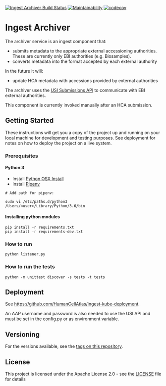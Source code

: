 [![Ingest Archiver Build Status](https://travis-ci.org/HumanCellAtlas/ingest-archiver.svg?branch=master)](https://travis-ci.org/HumanCellAtlas/ingest-archiver)
[![Maintainability](https://api.codeclimate.com/v1/badges/8ce423001595db4e6de7/maintainability)](https://codeclimate.com/github/HumanCellAtlas/ingest-archiver/maintainability)
[![codecov](https://codecov.io/gh/HumanCellAtlas/ingest-archiver/branch/master/graph/badge.svg)](https://codecov.io/gh/HumanCellAtlas/ingest-archiver)

# Ingest Archiver
The archiver service is an ingest component that:
- submits metadata to the appropriate external accessioning authorities. These are currently only EBI authorities (e.g. Biosamples).
- converts metadata into the format accepted by each external authority

In the future it will:
- update HCA metadata with accessions provided by external authorities

The archiver uses the [USI Submissions API](https://submission-dev.ebi.ac.uk/api/docs/how_to_submit_data_programatically.html#_overview) to communicate with EBI external authorities.

This component is currently invoked manually after an HCA submission.

## Getting Started
These instructions will get you a copy of the project up and running on your local machine for development and testing purposes. See deployment for notes on how to deploy the project on a live system.

### Prerequisites

#### Python 3

- Install [Python OSX Install](http://docs.python-guide.org/en/latest/starting/install3/osx/#install3-osx)
- Install [Pipenv](http://docs.python-guide.org/en/latest/dev/virtualenvs/#virtualenvironments-ref)

```
# Add path for pipenv:

sudo vi /etc/paths.d/python3
/Users/<user>/Library/Python/3.6/bin
```

#### Installing python modules
```
pip install -r requirements.txt
pip install -r requirements-dev.txt
```
### How to run

```
python listener.py

```

### How to run the tests

```
python -m unittest discover -s tests -t tests

```

## Deployment
See https://github.com/HumanCellAtlas/ingest-kube-deployment.

An AAP username and password is also needed to use the USI API and must be set in the config.py or as environment variable.

## Versioning

For the versions available, see the [tags on this repository](https://github.com/HumanCellAtlas/ingest-archiver/tags).

## License

This project is licensed under the Apache License 2.0 - see the [LICENSE](LICENSE) file for details
